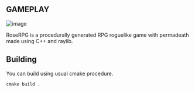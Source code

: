 ## GAMEPLAY
![image](https://github.com/user-attachments/assets/4e100ad7-b066-4748-8c74-bc01d3a4e46d)



RoseRPG is a procedurally generated RPG roguelike game with permadeath made using C++ and raylib.

## Building
You can build using usual cmake procedure.

`cmake build .`

